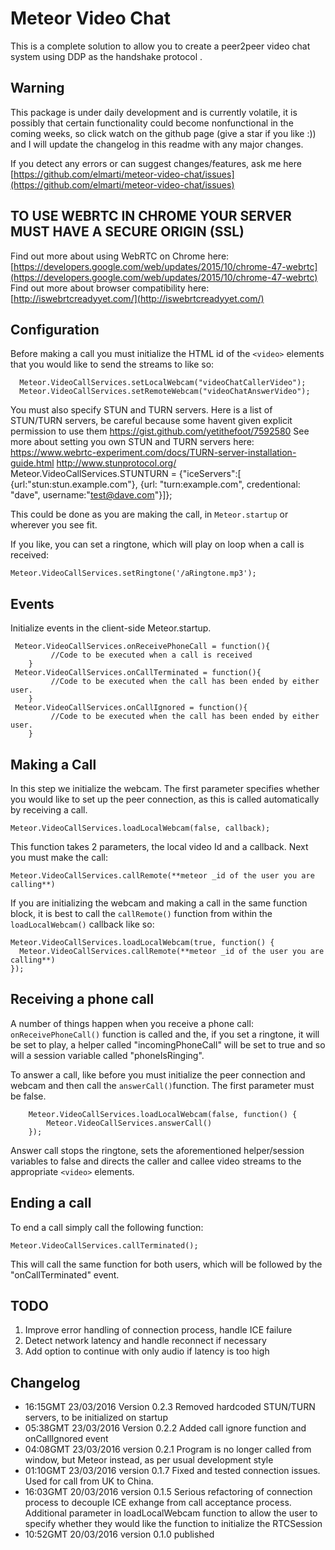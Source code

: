 # Meteor Video Chat

This is a complete solution to allow you to create a peer2peer video chat system using DDP as the handshake protocol . 

## Warning

This package is under daily development and is currently volatile, it is possibly that certain functionality could become nonfunctional in the coming weeks, so click watch on the github page (give a star if you like :)) and I will update the changelog in this readme with any major changes. 

If you detect any errors or can suggest changes/features, ask me here [https://github.com/elmarti/meteor-video-chat/issues](https://github.com/elmarti/meteor-video-chat/issues)

## TO USE WEBRTC IN CHROME YOUR SERVER MUST HAVE A SECURE ORIGIN (SSL)
Find out more about using WebRTC on Chrome here:
[https://developers.google.com/web/updates/2015/10/chrome-47-webrtc](https://developers.google.com/web/updates/2015/10/chrome-47-webrtc) 
Find out more about browser compatibility here:  [http://iswebrtcreadyyet.com/](http://iswebrtcreadyyet.com/)


## Configuration
Before making a call you must initialize the HTML id of the `<video>` elements that you would like to send the streams to like so: 

      Meteor.VideoCallServices.setLocalWebcam("videoChatCallerVideo");
      Meteor.VideoCallServices.setRemoteWebcam("videoChatAnswerVideo");
      
You must also specify STUN and TURN servers. Here is a list of STUN/TURN servers, be careful because some havent given explicit permission to use them https://gist.github.com/yetithefoot/7592580
See more about setting you own STUN and TURN servers here: https://www.webrtc-experiment.com/docs/TURN-server-installation-guide.html http://www.stunprotocol.org/
      Meteor.VideoCallServices.STUNTURN = {"iceServers":[
                                        {url:"stun:stun.example.com"},
                                        {url: "turn:example.com",
                                        credentional: "dave",
                                        username:"test@dave.com"}]};
      
This could be done as you are making the call, in `Meteor.startup` or wherever you see fit.

If you like, you can set a ringtone, which will play on loop when a call is received:

    Meteor.VideoCallServices.setRingtone('/aRingtone.mp3');

## Events
Initialize events in the client-side Meteor.startup.

     Meteor.VideoCallServices.onReceivePhoneCall = function(){
    	     //Code to be executed when a call is received
        }
     Meteor.VideoCallServices.onCallTerminated = function(){
		     //Code to be executed when the call has been ended by either user. 
	    }
	 Meteor.VideoCallServices.onCallIgnored = function(){
		     //Code to be executed when the call has been ended by either user. 
	    }
	    

## Making a Call
In this step we initialize the webcam. The first parameter specifies whether you would like to set up the peer connection, as this is called automatically by receiving a call. 

    Meteor.VideoCallServices.loadLocalWebcam(false, callback);
This function takes 2 parameters, the local video Id and a callback. 
Next you must make the call: 

    Meteor.VideoCallServices.callRemote(**meteor _id of the user you are calling**)
If you are initializing the webcam and making a call in the same function block, it is best to call the `callRemote()` function from within the `loadLocalWebcam()` callback like so: 

    Meteor.VideoCallServices.loadLocalWebcam(true, function() {
      Meteor.VideoCallServices.callRemote(**meteor _id of the user you are calling**)
    });
## Receiving a phone call
A number of things happen when you receive a phone call: `onReceivePhoneCall()` function is called and the, if you set a ringtone, it will be set to play, a helper called "incomingPhoneCall" will be set to true and so will a session variable called "phoneIsRinging". 

To answer a call, like before you must initialize the peer connection and webcam and then call the `answerCall()`function. The first parameter must be false. 

        Meteor.VideoCallServices.loadLocalWebcam(false, function() {
	        Meteor.VideoCallServices.answerCall()
	    });
Answer call stops the ringtone, sets the aforementioned helper/session variables to false and directs the caller and callee video streams to the appropriate `<video>` elements. 

## Ending a call
To end a call simply call the following function: 

    Meteor.VideoCallServices.callTerminated();
This will call the same function for both users, which will be followed by the "onCallTerminated" event. 

## TODO
 1. Improve error handling of connection process, handle ICE failure
 2. Detect network latency and handle reconnect if necessary
 3. Add option to continue with only audio if latency is too high

## Changelog
 - 16:15GMT 23/03/2016 Version 0.2.3 Removed hardcoded STUN/TURN servers, to be initialized on startup
 - 05:38GMT 23/03/2016 Version 0.2.2 Added call ignore function and onCallIgnored event
 - 04:08GMT 23/03/2016 version 0.2.1 Program is no longer called from window, but Meteor instead, as per usual development style
 - 01:10GMT 23/03/2016 version 0.1.7 Fixed and tested connection issues. Used for call from UK to China.
 - 16:03GMT 20/03/2016 version 0.1.5 Serious refactoring of connection process to decouple ICE exhange from call acceptance process. Additional parameter in loadLocalWebcam function to allow the user to specify whether they would like the function to initialize the RTCSession
 - 10:52GMT 20/03/2016 version 0.1.0 published